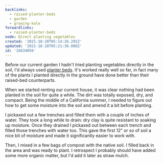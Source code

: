 ```yaml
---
backlinks:
  - raised-planter-beds
  - garden
  - growing-kale
forwardlinks:
  - raised-planter-beds
node: Direct planting vegetables
created: '2021-10-28T05:14:26.291Z'
updated: '2021-10-28T05:21:30.088Z'
id: '16634056'
---
```

Before our current garden I hadn't tried planting vegetables directly in the soil, I'd always used [planter beds](raised-planter-beds.md). It's worked really well so far, in fact many of the plants I planted directly in the ground have done better than their raised-bed counterparts. 

When we started renting our current house, it was clear nothing had been planted in the soil for quite a while. The dirt was totally exposed, dry, and compact. Being the middle of a California summer, I needed to figure out how to get some moisture into the soil and amend it a bit before planting. 

I pickaxed out a few trenches and filled them with a couple of inches of water. They took a long while to drain: dry clay is quite resistant to soaking up moisture. Once they drained I pickaxed out between each trench and filled those trenches with water too. This gave the first 12" or so of soil a nice bit of moisture and made it significantly easier to work with. 

Then, I mixed in a few bags of compost with the native soil. I filled back in the area and was ready to plant. I retrospect I probably should have added some more organic matter, but I'd add it later as straw mulch. 

